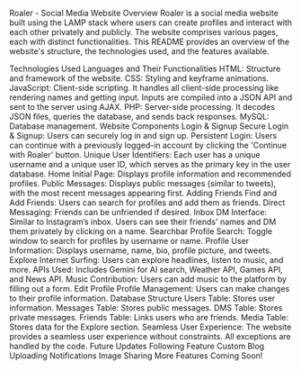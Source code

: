 Roaler - Social Media Website
Overview
Roaler is a social media website built using the LAMP stack where users can create profiles and interact with each other privately and publicly. The website comprises various pages, each with distinct functionalities. This README provides an overview of the website's structure, the technologies used, and the features available.

Technologies Used
Languages and Their Functionalities
HTML: Structure and framework of the website.
CSS: Styling and keyframe animations.
JavaScript: Client-side scripting. It handles all client-side processing like rendering names and getting input. Inputs are compiled into a JSON API and sent to the server using AJAX.
PHP: Server-side processing. It decodes JSON files, queries the database, and sends back responses.
MySQL: Database management.
Website Components
Login & Signup
Secure Login & Signup: Users can securely log in and sign up.
Persistent Login: Users can continue with a previously logged-in account by clicking the 'Continue with Roaler' button.
Unique User Identifiers: Each user has a unique username and a unique user ID, which serves as the primary key in the user database.
Home
Initial Page: Displays profile information and recommended profiles.
Public Messages: Displays public messages (similar to tweets), with the most recent messages appearing first.
Adding Friends
Find and Add Friends: Users can search for profiles and add them as friends.
Direct Messaging: Friends can be unfriended if desired.
Inbox
DM Interface: Similar to Instagram’s inbox. Users can see their friends' names and DM them privately by clicking on a name.
Searchbar
Profile Search: Toggle window to search for profiles by username or name.
Profile
User Information: Displays username, name, bio, profile picture, and tweets.
Explore
Internet Surfing: Users can explore headlines, listen to music, and more.
APIs Used: Includes Gemini for AI search, Weather API, Games API, and News API.
Music Contribution: Users can add music to the platform by filling out a form.
Edit Profile
Profile Management: Users can make changes to their profile information.
Database Structure
Users Table: Stores user information.
Messages Table: Stores public messages.
DMS Table: Stores private messages.
Friends Table: Links users who are friends.
Media Table: Stores data for the Explore section.
Seamless User Experience: The website provides a seamless user experience without constraints. All exceptions are handled by the code.
Future Updates
Following Feature
Custom Blog Uploading
Notifications
Image Sharing
More Features Coming Soon!
 
 
